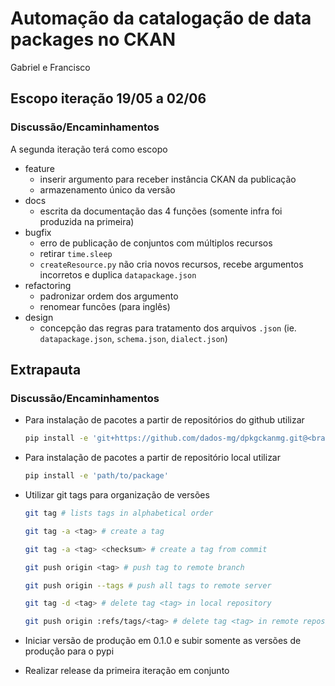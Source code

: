 # Automação da catalogação de data packages no CKAN

Gabriel e Francisco

## Escopo iteração 19/05 a 02/06

### Discussão/Encaminhamentos

A segunda iteração terá como escopo

- feature
  - inserir argumento para receber instância CKAN da publicação
  - armazenamento único da versão
- docs
  - escrita da documentação das 4 funções (somente infra foi produzida na primeira)
- bugfix
  - erro de publicação de conjuntos com múltiplos recursos
  - retirar `time.sleep`
  - `createResource.py` não cria novos recursos, recebe argumentos incorretos e duplica `datapackage.json`
- refactoring
  - padronizar ordem dos argumento
  - renomear funcões (para inglês)
- design
  - concepção das regras para tratamento dos arquivos `.json` (ie. `datapackage.json`, `schema.json`, `dialect.json`)

## Extrapauta

### Discussão/Encaminhamentos

- Para instalação de pacotes a partir de repositórios do github utilizar

    ```bash
    pip install -e 'git+https://github.com/dados-mg/dpkgckanmg.git@<branch|tag|commit>#egg=dpkgckanmg'
    ```

- Para instalação de pacotes a partir de repositório local utilizar
    
    ```bash
    pip install -e 'path/to/package'
    ```

- Utilizar git tags para organização de versões

    ```bash
    git tag # lists tags in alphabetical order

    git tag -a <tag> # create a tag

    git tag -a <tag> <checksum> # create a tag from commit

    git push origin <tag> # push tag to remote branch

    git push origin --tags # push all tags to remote server

    git tag -d <tag> # delete tag <tag> in local repository

    git push origin :refs/tags/<tag> # delete tag <tag> in remote repository
    ```

- Iniciar versão de produção em 0.1.0 e subir somente as versões de produção para o pypi

- Realizar release da primeira iteração em conjunto
